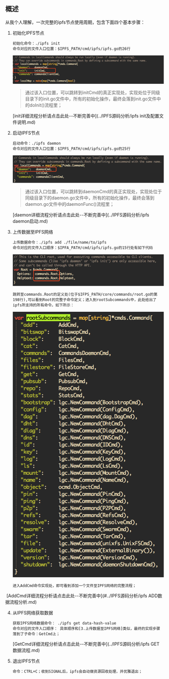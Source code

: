 ## 概述

从我个人理解，一次完整的ipfs节点使用周期，包含下面四个基本步骤：

1. 初始化IPFS节点

   ``` 
   初始化命令：./ipfs init
   命令对应的文件入口位置：$IPFS_PATH/cmd/ipfs/ipfs.go的26行
   ```

   ![WX20180521-160837](../PIC/WX20180521-160837.png)

   > 通过该入口位置，可以跳转到initCmd的真正实现处，实现处位于同级目录下的init.go文件中，所有的初始化操作，最终会落到init.go文件中的doInit()流程里；

   [init详细流程分析请点击此处--不断完善中](../IPFS源码分析/ipfs init及配置文件说明.md)

   

2. 启动IPFS节点

   ```
   启动命令：./ipfs daemon
   命令对应的文件入口位置：$IPFS_PATH/cmd/ipfs/ipfs.go的25行
   ```

   ![WX20180521-162218](../PIC/WX20180521-162218.png)

   >通过该入口位置，可以跳转到daemonCmd的真正实现处，实现处位于同级目录下的daemon.go文件中，所有的初始化操作，最终会落到daemon.go文件中的daemonFunc()流程里；

   [daemon详细流程分析请点击此处--不断完善中](../IPFS源码分析/ipfs daemon启动.md)

   

3. 上传数据至IPFS网络

   ```
   上传数据命令：./ipfs add ./file/name/to/ipfs
   命令对应的文件入口顺序：$IPFA_PATH/cmd/ipfs/ipfs.go的15行处有如下代码
   ```

   ![WX20180521-164616](../PIC/WX20180521-164616.png)

   ```
   跳转至commands.Root的定义处(位于$IFPS_PATH/core/commands/root.go的第198行),可以看到Root的完整子命令定义；进入到rootSubcommands中，此处给出了ipfs所支持的所有命令，如下所示：
   ```

   ![WX20180521-165048](../PIC/WX20180521-165048.png)

   ```
   进入AddCmd命令实现处，即可看到添加一个文件至IPFS网络的完整流程；
   ```

​	[AddCmd详细流程分析请点击此处--不断完善中](#../IPFS源码分析/ipfs ADD数据流程分析.md)



4. 从IPFS网络获取数据

   ```
   获取IPFS网络数据命令： ./ipfs get data-hash-value
   命令对应的文件入口顺序： 具体顺序和[3.上传数据至IPFS网络]类似，最终的实现步骤落到了子命令：GetCmd上；
   ```

   [GetCmd详细流程分析请点击此处--不断完善中](../IPFS源码分析/ipfs GET数据流程.md)



5. 退出IPFS节点

   ```
   命令：CTRL+C；收到SIGNAL后，ipfs会自动做资源回收处理，并优雅退出；
   ```

   